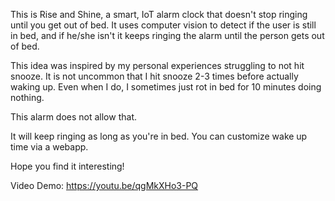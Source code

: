 This is Rise and Shine, a smart, IoT alarm clock that doesn't
stop ringing until you get out of bed. It uses computer vision to detect
if the user is still in bed, and if he/she isn't it keeps ringing the alarm
until the person gets out of bed.

This idea was inspired by my personal experiences struggling to not hit snooze.
It is not uncommon that I hit snooze 2-3 times before actually waking up.
Even when I do, I sometimes just rot in bed for 10 minutes doing nothing.

This alarm does not allow that.

It will keep ringing as long as you're in bed. You can customize wake up time via a webapp.

Hope you find it interesting!

Video Demo: https://youtu.be/qgMkXHo3-PQ

